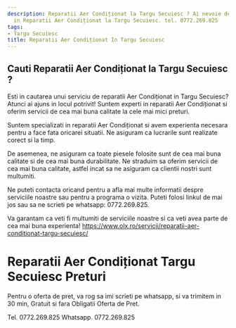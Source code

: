 ```yaml
---
description: Reparatii Aer Condiționat la Targu Secuiesc ? Ai nevoie de un profesionist
  in Reparatii Aer Condiționat la Targu Secuiesc. tel. 0772.269.825
tags:
- Targu Secuiesc
title: Reparatii Aer Condiționat In Targu Secuiesc
---
```



## Cauti Reparatii Aer Condiționat la Targu Secuiesc ?

Esti in cautarea unui serviciu de reparatii Aer Condiționat in Targu Secuiesc? Atunci ai ajuns in locul potrivit! Suntem experti in reparatii Aer Condiționat si oferim servicii de cea mai buna calitate la cele mai mici preturi. 

Suntem specializati in reparatii Aer Condiționat si avem experienta necesara pentru a face fata oricarei situatii. Ne asiguram ca lucrarile sunt realizate corect si la timp. 

De asemenea, ne asiguram ca toate piesele folosite sunt de cea mai buna calitate si de cea mai buna durabilitate. Ne straduim sa oferim servicii de cea mai buna calitate, astfel incat sa ne asiguram ca clientii nostri sunt multumiti. 

Ne puteti contacta oricand pentru a afla mai multe informatii despre serviciile noastre sau pentru a programa o vizita. Puteti folosi linkul de mai jos sau sa ne scrieti pe whatsapp: 0772.269.825. 

Va garantam ca veti fi multumiti de serviciile noastre si ca veti avea parte de cea mai buna experienta!  https://www.olx.ro/servicii/reparatii-aer-conditionat-targu-secuiesc/

# Reparatii Aer Condiționat Targu Secuiesc Preturi
Pentru o oferta de pret, va rog sa imi scrieti pe whatsapp, si va trimitem in 30 min, Gratuit si fara Obligatii Oferta de Pret.

Tel. 0772.269.825
Whatsapp. 0772.269.825